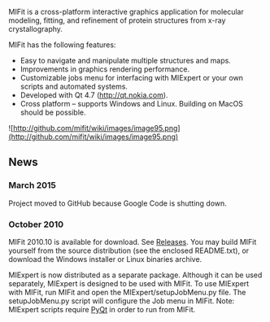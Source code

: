 MIFit is a cross-platform interactive graphics application for molecular modeling, fitting, and
refinement of protein structures from x-ray crystallography.

MIFit has the following features:
  * Easy to navigate and manipulate multiple structures and maps.
  * Improvements in graphics rendering performance.
  * Customizable jobs menu for interfacing with MIExpert or your own scripts and automated systems.
  * Developed with Qt 4.7 (http://qt.nokia.com).
  * Cross platform – supports Windows and Linux.  Building on MacOS should be possible.

![http://github.com/mifit/wiki/images/image95.png](http://github.com/mifit/wiki/images/image95.png)

## News

### March 2015

Project moved to GitHub because Google Code is shutting down.

### October 2010
MIFit 2010.10 is available for download. See [Releases](https://github.com/mifit/mifit/releases).
You may build MIFit yourself from the source distribution (see the enclosed README.txt), or
download the Windows installer or Linux binaries archive.

MIExpert is now distributed as a separate package. Although it can be used separately, MIExpert
is designed to be used with MIFit. To use MIExpert with MIFit, run MIFit and open the
MIExpert/setupJobMenu.py file. The setupJobMenu.py script will configure the Job menu in MIFit.
Note: MIExpert scripts require [PyQt](http://www.riverbankcomputing.co.uk/software/pyqt/intro)
in order to run from MIFit.



